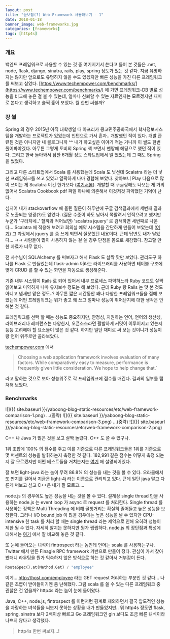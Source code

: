 ```yaml
---
layout: post
title: "듣보잡(?) Web Framework 사용해보기 - 1"
date: 2018-01-18
banner_image: web-frameworks.jpg
categories: [frameworks]
tags: [http4s]
---
```


### 개요
백엔드 프레임워크로 사용할 수 있는 것 중 여기저기서 쓴다고 들어 본 것들은 .net, node, flask, django, sinatra, rails, play, spring
정도가 있는 것 같다. 지금 유명하지는 않지만 앞으로도 유명하지 않을 수도 있겠지만 빠른 성능을 가진 다른 프레임워크를 써보고 싶었다. 
[https://www.techempower.com/benchmarks/](https://www.techempower.com/benchmarks/) 에 가면 프레임워크-DB 별로 성능을 비교해 놓은 걸 볼 수 있는데,
얼마나 신뢰할 수 있는 자료인지는 모르겠지만 재미로 본다고 생각하고 슬쩍 훑어 보았다. 뭘 한번 써볼까?
<!--more-->

### 걍 썰
Spring 의 경우 2015년 아직 대학생일 때 아프리카 콩고민주공화국에서 학사정보시스템을 개발하는 프로젝트가 있었는데 인턴으로 가서 혼자.. 개발했던 적이 있다.
개발 관련된 것은 아니지만 내 블로그니까 ^^ 내가 하고싶은 이야기 적는 거니까 이 썰도 한번 풀어봐야겠다. 아무튼 그렇게 토비의 Spring 책 보면서 맨땅에 헤딩으로 했던 적이 있다.
그리고 한국 돌아와서 잠깐 6개월 정도 스타트업에서 일 했었는데 그 때도 Spring 을 썼었다. 

그리고 다른 스타트업에서 Scala 를 사용했는데 Scala 도 낯선데 Scalatra 라는 더 낯선 프레임워크를 쓰고 있었고 얄팍하게 나마 경험해 보았다.
찾아보니 Play 다음으로 많이 쓰이는 게 Scalatra 이긴 한가보다 ([여기서봄](https://hotframeworks.com/languages/scala)).
개발할 때 구글링해도 나오는 게 거의 없어서 Scalatra Cookbook pdf 파일 하나에 의존해서 이것저것 파악했던 기억이 난다.

심지어 내가 stackoverflow 에 올린 질문이 하루만에 구글 검색결과에서 세번째 결과로 노출되는 영광(?)도 얻었다.
(질문 수준이 하도 낮아서 쪽팔려서 안적으려고 했지만 누군가 '구라치네..' 할까봐 적어보면) 'scalatra jquery' 로 검색하면 세번째로 나온다...
Scalatra 에 적응해 보려고 회의실 예약 시스템을 간단하게 만들어 보았는데 ([여기](https://github.com/yaboong/scalatra-meeting-room-reservation)) 그 과정에서 jquery 를 좀 쓰게 되면서 질문했던 내용이다.
근데 답변도 내가 달았다... ㅋㅋ 사람들이 많이 사용하지 않는 걸 쓸 경우 단점을 몸으로 체감했다. 참고할 만한 자료가 너무 없다.
  
전 사수님이 SQLAlchemy 를 써보자고 해서 Flask 도 살짝 맛만 보았다. 
관리도구 하나를 Flask 로 만들었는데 flask-admin 이라는 라이브러리를 사용하면 테이블 구조에 맞게 CRUD 를 할 수 있는 화면을 자동으로 생성해준다.
 
기존 내부 시스템이 Rails 로 되어 있어서 내부 프로세스 파악하느라 Ruby 코드도 살짝 읽어보고 미약하게 나마 유지보수 정도는 해 보았다. 
근데 Ruby 랑 Rails 는 맛 본 것도 아니고 냄새만 맡은 정도..?
아무튼 짧은 시간동안 꽤나 다양한 프레임워크들을 접해 보았는데 어떤 프레임워크는 뭐가 좋고 왜 쓰고 얼마나 성능이 뛰어난지에 대한 생각은 안 해본 것 같다.

프레임워크를 선택 할 때는 성능도 중요하지만, 안정성, 지원하는 언어, 언어의 생산성, 라이브러리나 레퍼런스는 다양한지, 오픈소스라면 활발하게 커밋이 이루어지고 있는지 등등 고려해야 할 요소들이 많은 것 같다.
하지만 일단 재미로 써 보는 것이니가 성능이랑 언어 위주로만 골라보았다. 

[techempower.com](https://www.techempower.com/benchmarks/#section=motivation&hw=ph&test=fortune) 에서 

> Choosing a web application framework involves evaluation of many factors. While comparatively easy to measure, performance is frequently given little consideration. We hope to help change that.`

라고 말하는 것으로 보아 성능위주로 각 프레임워크에 점수를 매긴다. 결과의 일부를 캡쳐해 보았다.


### Benchmarks

![]({{ site.baseurl }}/yaboong-blog-static-resources/etc/web-framework-comparison-1.png)
...(중략)
![]({{ site.baseurl }}/yaboong-blog-static-resources/etc/web-framework-comparison-3.png)
...(중략)
![]({{ site.baseurl }}/yaboong-blog-static-resources/etc/web-framework-comparison-2.png)

C++ 나 Java 가 많은 것을 보고 살짝 놀랐다. C++ 도 쓸 수 있구나.

1위 조합에 100% 의 점수를 주고 이를 기준으로 다른 프레임워크들은 1위를 기준으로 몇 퍼센트의 성능을 발휘하는지 측정한 것 같다. 
182,991 같은 점수는 어떻게 측정 되는지 잘 모르겠지만 어떤 테스트들을 거치는지는 [여기](https://www.techempower.com/benchmarks/#section=code&hw=ph&test=fortune) 에 설명되어있다.

잘 보면 light-java 라는 놈이 무려 86.8% 의 성능을 내는 것을 볼 수 있다. 오라클에서 또 딴지를 걸어서 지금은 light-4j 라는 이름으로 관리되고 있다.
근데 일단 java 말고 다른게 써보고 싶고 C++은 내가 잘 모르고....
 
node.js 의 경우에도 높은 성능을 내는 것을 볼 수 있다. 
설계상 single thread 만을 사용하는 node.js 는 event loop 가 async 로 request 를 처리한다.
Single thread 를 사용하는 정책은 Multi Threading 에 비해 골칫거리는 확실히 줄어들고 높은 성능을 보장한다.
그러나 I/O bound job 이 많을 경우에는 높은 성능을 낼 수 있지만 CPU-intensive 한 task 를 처리 할 때는 single thread 라는 제약으로 인해 오히려 성능이 제한 될 수 있다.
자세히 알지는 못하지만 뭔가 찝찝하다. node.js 의 장단점과 특성에 대해서는 [여기](http://voidcanvas.com/describing-node-js/) 에서 잘 비교해 놓은 것 같다.

또 눈에 들어오는 녀석이 fintrospect 라는 놈인데 언어는 scala 를 사용하는구나. Twitter 에서 만든 Finagle RPC framework 기반으로 만들어 졌다.
관심이 가서 찾아봤더니 라우팅을 뭔가 익숙하지 않은 방식으로 하는 것 같아서 거부감이 든다.

```python
RouteSpec().at(Method.Get) / "employee"
```

이게... http://host.com/employee 라는 GET request 처리하는 부분인 것 같다... 나같은 초빱이 받아들이기엔 좀 난해했다.
그럼 scala 를 쓸 수 있는 다른 프레임워크 중 괜찮은 건 없을까? http4s 라는 놈이 눈에 들어왔다.

Java, C++, node.js, fintrospect 를 이런저런 핑계로 제외하면서 결국 압도적인 성능을 자랑하는 녀석들을 써보지 못하는 상황을 내가 만들었지만.. 
뭐 http4s 정도면 flask, spring, sinatra 보다 2배이상 빠르고 Go 프레임워크인 gin 보다도 조금 빠른 녀석이라 나쁘지 않다고 생각했다.
> http4s 한번 써보자...! 


